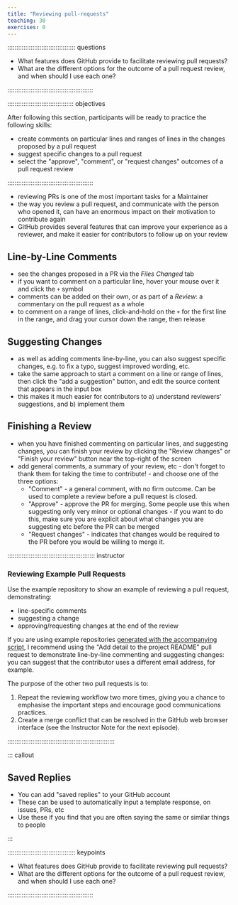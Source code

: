 ```yaml
---
title: "Reviewing pull-requests"
teaching: 30
exercises: 0
---
```


:::::::::::::::::::::::::::::::::::::: questions

- What features does GitHub provide to facilitate reviewing pull requests?
- What are the different options for the outcome of a pull request review, and when should I use each one?

::::::::::::::::::::::::::::::::::::::::::::::::

::::::::::::::::::::::::::::::::::::: objectives

After following this section, participants will be ready to practice the following skills:

- create comments on particular lines and ranges of lines in the changes proposed by a pull request
- suggest specific changes to a pull request
- select the "approve", "comment", or "request changes" outcomes of a pull request review

::::::::::::::::::::::::::::::::::::::::::::::::

- reviewing PRs is one of the most important tasks for a Maintainer
- the way you review a pull request, and communicate with the person who opened it,
  can have an enormous impact on their motivation to contribute again
- GitHub provides several features that can improve your experience as a reviewer,
  and make it easier for contributors to follow up on your review

## Line-by-Line Comments

- see the changes proposed in a PR via the _Files Changed_ tab
- if you want to comment on a particular line, hover your mouse over it and click the `+` symbol
- comments can be added on their own, or as part of a _Review_: a commentary on the pull request as a whole
- to comment on a range of lines, click-and-hold on the `+` for the first line in the range, and drag your cursor down the range, then release

## Suggesting Changes

- as well as adding comments line-by-line, you can also suggest specific changes, e.g. to fix a typo, suggest improved wording, etc.
- take the same approach to start a comment on a line or range of lines, then click the "add a suggestion" button, and edit the source content that appears in the input box
- this makes it much easier for contributors to a) understand reviewers' suggestions, and b) implement them

## Finishing a Review

- when you have finished commenting on particular lines, and suggesting changes, you can finish your review by clicking the "Review changes" or "Finish your review" button near the top-right of the screen
- add general comments, a summary of your review, etc - don't forget to thank them for taking the time to contribute! - and choose one of the three options:
  - "Comment" - a general comment, with no firm outcome. Can be used to complete a review before a pull request is closed.
  - "Approve" - approve the PR for merging. Some people use this when suggesting only very minor or optional changes - if you want to do this, make sure you are explicit about what changes you are suggesting etc before the PR can be merged
  - "Request changes" - indicates that changes would be required to the PR before you would be willing to merge it.

::::::::::::::::::::::::::::::::::::::::::::::::: instructor

### Reviewing Example Pull Requests

Use the example repository to show an example of reviewing a pull request,
demonstrating:

* line-specific comments
* suggesting a change
* approving/requesting changes at the end of the review

If you are using example repositories [generated with the accompanying script](instructors/instructor-notes.md),
I recommend using the "Add detail to the project README" pull request
to demonstrate line-by-line commenting and suggesting changes:
you can suggest that the contributor uses a different email address, for example.

The purpose of the other two pull requests is to:

1. Repeat the reviewing workflow two more times,
   giving you a chance to emphasise the important steps
   and encourage good communications practices.
2. Create a merge conflict that can be resolved in the GitHub web browser interface
   (see the Instructor Note for the next episode).

::::::::::::::::::::::::::::::::::::::::::::::::::::::::::::


::: callout

## Saved Replies

- You can add "saved replies" to your GitHub account
- These can be used to automatically input a template response, on issues, PRs, etc
- Use these if you find that you are often saying the same or similar things to people

:::

:::::::::::::::::::::::::::::::::::::: keypoints

- What features does GitHub provide to facilitate reviewing pull requests?
- What are the different options for the outcome of a pull request review, and when should I use each one?

::::::::::::::::::::::::::::::::::::::::::::::::
